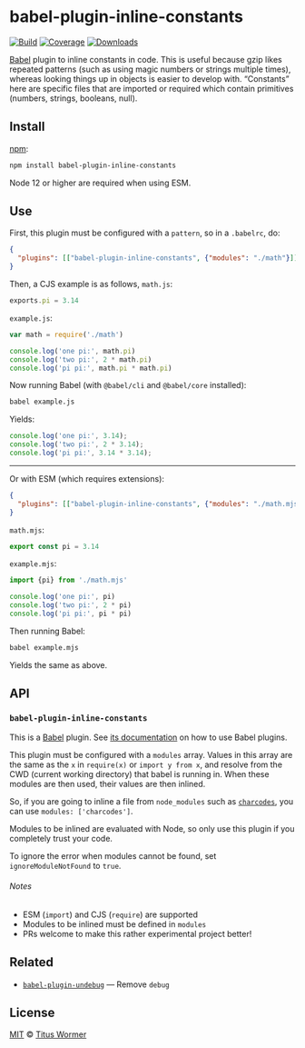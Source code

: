 # babel-plugin-inline-constants

[![Build][build-badge]][build]
[![Coverage][coverage-badge]][coverage]
[![Downloads][downloads-badge]][downloads]

[Babel][] plugin to inline constants in code.
This is useful because gzip likes repeated patterns (such as using magic numbers
or strings multiple times), whereas looking things up in objects is easier to
develop with.
“Constants” here are specific files that are imported or required which contain
primitives (numbers, strings, booleans, null).

## Install

[npm][]:

```sh
npm install babel-plugin-inline-constants
```

Node 12 or higher are required when using ESM.

## Use

First, this plugin must be configured with a `pattern`, so in a `.babelrc`, do:

```json
{
  "plugins": [["babel-plugin-inline-constants", {"modules": "./math"}]]
}
```

Then, a CJS example is as follows, `math.js`:

```js
exports.pi = 3.14
```

`example.js`:

```js
var math = require('./math')

console.log('one pi:', math.pi)
console.log('two pi:', 2 * math.pi)
console.log('pi pi:', math.pi * math.pi)
```

Now running Babel (with `@babel/cli` and `@babel/core` installed):

```sh
babel example.js
```

Yields:

```js
console.log('one pi:', 3.14);
console.log('two pi:', 2 * 3.14);
console.log('pi pi:', 3.14 * 3.14);
```

***

Or with ESM (which requires extensions):

```json
{
  "plugins": [["babel-plugin-inline-constants", {"modules": "./math.mjs"}]]
}
```

`math.mjs`:

```js
export const pi = 3.14
```

`example.mjs`:

```js
import {pi} from './math.mjs'

console.log('one pi:', pi)
console.log('two pi:', 2 * pi)
console.log('pi pi:', pi * pi)
```

Then running Babel:

```sh
babel example.mjs
```

Yields the same as above.

## API

### `babel-plugin-inline-constants`

This is a [Babel][] plugin.
See [its documentation][babel-plugins] on how to use Babel plugins.

This plugin must be configured with a `modules` array.
Values in this array are the same as the `x` in `require(x)` or `import y
from x`, and resolve from the CWD (current working directory) that babel is
running in.
When these modules are then used, their values are then inlined.

So, if you are going to inline a file from `node_modules` such as
[`charcodes`][charcodes], you can use `modules: ['charcodes']`.

Modules to be inlined are evaluated with Node, so only use this plugin if you
completely trust your code.

To ignore the error when modules cannot be found, set `ignoreModuleNotFound` to
`true`.

###### Notes

*   ESM (`import`) and CJS (`require`) are supported
*   Modules to be inlined must be defined in `modules`
*   PRs welcome to make this rather experimental project better!

## Related

*   [`babel-plugin-undebug`](https://github.com/wooorm/babel-plugin-undebug)
    — Remove `debug`

## License

[MIT][license] © [Titus Wormer][author]

<!-- Definitions -->

[build-badge]: https://github.com/wooorm/babel-plugin-inline-constants/workflows/main/badge.svg

[build]: https://github.com/wooorm/babel-plugin-inline-constants/actions

[coverage-badge]: https://img.shields.io/codecov/c/github/wooorm/babel-plugin-inline-constants.svg

[coverage]: https://codecov.io/github/wooorm/babel-plugin-inline-constants

[downloads-badge]: https://img.shields.io/npm/dm/babel-plugin-inline-constants.svg

[downloads]: https://www.npmjs.com/package/babel-plugin-inline-constants

[npm]: https://docs.npmjs.com/cli/install

[license]: license

[author]: https://wooorm.com

[babel]: https://babeljs.io

[babel-plugins]: https://babeljs.io/docs/plugins

[charcodes]: https://github.com/xtuc/charcodes
